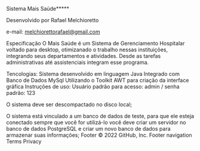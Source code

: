 Sistema Mais Saúde*****

Desenvolvido por Rafael Melchioretto

e-mail: melchiorettorafael@gmail.com

Especificação
O Mais Saúde é um Sistema de Gerenciamento Hospitalar voltado para desktop, otimizanado o trabalho nessas instituições, integrando seus departamentos e atividades. Desde as tarefas administrativas até assistenciais integram esse programa.

Tencologias:
Sistema desenvolvido em linguagem Java
Integrado com Banco de Dados MySql
Utilizando o Toolkit AWT para criação da interface gráfica
Instruções de uso:
Usuário padrão para acesso: admin / senha padrão: 123

O sistema deve ser descompactado no disco local;

O sistema está vinculado a um banco de dados de teste, para que ele esteja conectado sempre que você for utilizá-lo você deve criar um servidor no banco de dados PostgreSQL e criar um novo banco de dados para armazenar suas informações; Footer © 2022 GitHub, Inc. Footer navigation Terms Privacy